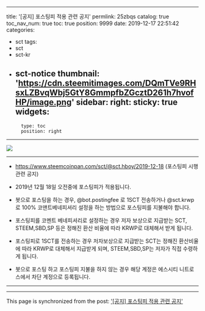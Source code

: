 
---
title: '[공지] 포스팅피 적용 관련 공지'
permlink: 25zbqs
catalog: true
toc_nav_num: true
toc: true
position: 9999
date: 2019-12-17 22:51:42
categories:
- sct
tags:
- sct
- sct-kr
- sct-notice
thumbnail: 'https://cdn.steemitimages.com/DQmTVe9RHsxLZBvqWbj5GtY8GmmpfbZGcztD261h7hvofHP/image.png'
sidebar:
    right:
        sticky: true
widgets:
    -
        type: toc
        position: right
---


![](https://cdn.steemitimages.com/DQmTVe9RHsxLZBvqWbj5GtY8GmmpfbZGcztD261h7hvofHP/image.png)

***

* https://www.steemcoinpan.com/sct/@sct.hboy/2019-12-18 (포스팅피 시행 관련 공지)

* 2019년 12월 18일 오전중에 포스팅피가 적용됩니다.

* 봇으로 포스팅을 하는 경우, @bot.postingfee 로 1SCT 전송하거나 @sct.krwp로 100% 코맨트베네피셔리 설정을 하는 방법으로 포스팅피를 지불해야 합니다.

* 포스팅피를 코멘트 베네피셔리로 설정하는 경우 저자 보상으로 지급받는 SCT, STEEM,SBD,SP 등은 정해진 환산 비율에 따라 KRWP로 대체해서 받게 됩니다.

* 포스팅피로 1SCT를 전송하는 경우 저자보상으로 지급받는 SCT는 정해진 환산비율에 따라 KRWP로 대체해서 지급받게 되며, STEEM,SBD,SP는 저자가 직접 수령하게 됩니다.

* 봇으로 포스팅 하고 포스팅피 지불을 하지 않는 경우 해당 계정은 에스시티 니트로스에서 차단 계정으로 등록됩니다.

***

- - -

This page is synchronized from the post: ['[공지] 포스팅피 적용 관련 공지'](https://steemit.com/@sct/25zbqs)
